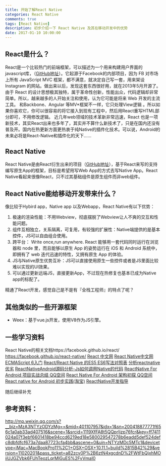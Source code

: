 ```yaml
---
title: 开始了解React Native
categories: React Native
comments: true
tags: [React Native]
description: 初步介绍一下 React Native 及其在移动开发中的优势
date: 2017-01-10 10:00:00
---
```

## React是什么？
React是一个比较热门的前端框架，可以描述为一个用来构建用户界面的javascript库，（[GitHub地址](https://github.com/facebook/react)）。它起源于Facebook的内部项目，因为 FB 对市场上所有 JavaScript MVC 框架，都不满意，就决定自己写一套，用来架设 Instagram 的网站。做出来以后，发现这套东西很好用，就在2013年5月开源了。
由于 React 的设计思想极其独特，属于革命性创新，性能出众，代码逻辑却非常简单。所以，越来越多的人开始关注和使用，认为它可能是将来 Web 开发的主流工具。
和Backbone、Angular 等MV*框架不一样，它只处理View逻辑 。所以如果你喜欢它，你可以很容易的将它接入到现有工程中，然后用React重写HTML部分即可，不用修改逻辑。
近几年web领域的技术革新非常迅速，React 也是一项新技术，其实React出来也多年了，其实并不算什么新技术了，只是在国内还没有普及开。国内在热更新方面更热衷于纯Native的插件化技术。可以说，Android的未来必将是React-Native和插件化的天下……
<!-- more -->

## React Native
React Native是由React衍生出来的项目（[GitHub地址](https://github.com/facebook/react-native)），基于React来写的支持编写原生App的框架，目标是希望用写Web App的方式去写Native App。React Native看起来很像React，只不过其基础组件是原生组件而非web组件。

## React Native能给移动开发带来什么？
像比较于Hybird app，Native app 以及Webapp，React Native有以下优势：
 1. 极速的渲染性能：不用Webview，彻底摆脱了Webview让人不爽的交互和性能问题。
 2. 组件互相独立，关系隔离，可复用，有较强的扩展性：Native端提供的是基本控件，JS可以自由组合使用。
 3. 跨平台： Write once,run anywhere. React 能够用一套代码同时运行在浏览器和 node 里，而且能够以原生 App 的姿势运行在 iOS 和 Android 系统中，即拥有了 web 迭代迅速的特性，又拥有原生 App 的体验。
 4. JS与Native原生优势互补：JS可以直接使用原生一些控件或者是JS里面比较难以实现的UI效果。
 5. 可以通过更新远端JS，直接更新App，不过现在热修复也基本已成为Native app的标配了。

精通了React开发，感觉自己是不是有『全栈工程师』的特点了呢？

## 其他类似的一些开源框架

 - Weex：基于vue.js开发，使用V8作为JS引擎。

## 一些学习资料
React Native的相关文档https://facebook.github.io/react/   https://facebook.github.io/react-native/
[React 中文网](http://react-china.org/)
[React Native中文网](http://reactnative.cn)
[ECMAScript 6入门](http://es6.ruanyifeng.com/)
[React/React Native 的ES5 ES6写法对照表](http://bbs.reactnative.cn/topic/15/react-react-native-%E7%9A%84es5-es6%E5%86%99%E6%B3%95%E5%AF%B9%E7%85%A7%E8%A1%A8)
[分析reactnative优劣](http://bbs.reactnative.cn/topic/320/2016%E5%B9%B41%E6%9C%889%E6%97%A5-react-native%E5%AE%9E%E6%88%98%E7%BB%8F%E9%AA%8C%E5%88%86%E4%BA%AB%E4%BC%9A-%E5%8C%97%E4%BA%AC-%E5%88%86%E4%BA%AB%E8%AE%B0%E5%BD%95)
[ReactNativeAndroid源码分析-Js如何调用Native的代码](https://zhuanlan.zhihu.com/p/20464825?refer=program-life)
[ReactNative For Android 项目实战总结 QQ空间](https://zhuanlan.zhihu.com/p/20587485?refer=magilu)
[React Native For Android 架构初探 QQ空间](https://zhuanlan.zhihu.com/p/20259704)
[React native for Android 初步实践(淘宝)](https://yq.aliyun.com/articles/2757?spm=5176.100240.searchblog.21.VfnaXO)
[ReactNative开发指导](https://github.com/cnsnake11/blog/tree/master/ReactNative%E5%BC%80%E5%8F%91%E6%8C%87%E5%AF%BC)


随后继续补充

## 参考资料：
http://mp.weixin.qq.com/s?__biz=MzA3NTYzODYzMg==&mid=401107957&idx=1&sn=200418877771f656c1a0ab33ad407516&scene=1&srcid=1119XfFA8t5QQprIjzp76fcr&key=ff7411024a07f3ebf6601418be94ccd6219ed18e580029547278b6eadd5def524defc8dbfdfcf673a7daa87723cfa4bb&ascene=0&uin=NTYzMDc5MTc1&devicetype=iMac+MacBookPro11%2C1+OSX+OSX+10.11.1+build%2815B42%29&version=11020201&pass_ticket=a82zcv0P%2B6ztN4xgcdnD%2FWtFbQjxhMOiiUJGZVbk6FUhTeozLqrMlGuES%2FvVmaI0

